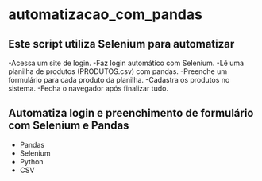 # automatizacao_com_pandas

## Este script utiliza Selenium para automatizar
-Acessa um site de login.
-Faz login automático com Selenium.
-Lê uma planilha de produtos (PRODUTOS.csv) com pandas.
-Preenche um formulário para cada produto da planilha.
-Cadastra os produtos no sistema.
-Fecha o navegador após finalizar tudo.

## Automatiza login e preenchimento de formulário com Selenium e Pandas
- Pandas 
- Selenium 
- Python
- CSV
